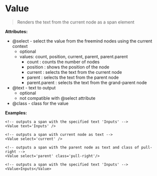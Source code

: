 Value
=====
> Renders the text from the current node as a span element

**Attributes:**
* @select - select the value from the freemind nodes using the current context 
	* optional 
	* values: count, position, current, parent, parent.parent
		* count : counts the number of nodes
		* position : shows the position of the node 
		* current : selects the text from the current node
		* parent : selects the text from the parent node
		* parent.parent : selects the text from the grand-parent node
* @text - text to output 
	* optional 
	* not compatible with @select attribute
* @class - class for the value

**Examples:**
```
<!-- outputs a span with the specified text 'Inputs' -->
<Value text='Inputs' />

<!-- outputs a span with current node as text -->
<Value select='current' />

<!-- outputs a span with the parent node as text and class of pull-right -->
<Value select='parent' class='pull-right'/>

<!-- outputs a span with the specified text 'Inputs' -->
<Value>Inputs</Value>
```
